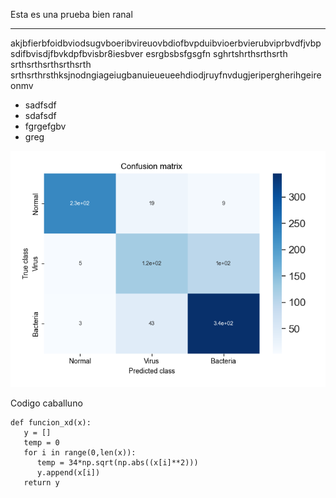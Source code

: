 Esta es una prueba bien ranal
***
akjbfierbfoidbviodsugvboeribvireuovbdiofbvpduibvioerbvierubviprbvdfjvbpsdifbvisdjfbvkdpfbvisbr8iesbver
esrgbsbsfgsgfn
sghrtshrthsrthsrth
srthsrthsrthsrthsrth
srthsrthrsthksjnodngiageiugbanuieueueehdiodjruyfnvdugjeripergherihgeireonmv

- sadfsdf
- sdafsdf
- fgrgefgbv
- greg

![imagen_prueba](Projects/Chest%20X-Ray%20Pneumonia%20Classification/CNN_128px_test1.png "This is a Titledfgdrhgrth")

Codigo caballuno
 
 ````
 def funcion_xd(x):
    y = []
    temp = 0
    for i in range(0,len(x)):
       temp = 34*np.sqrt(np.abs((x[i]**2)))
       y.append(x[i])
    return y   
 ````